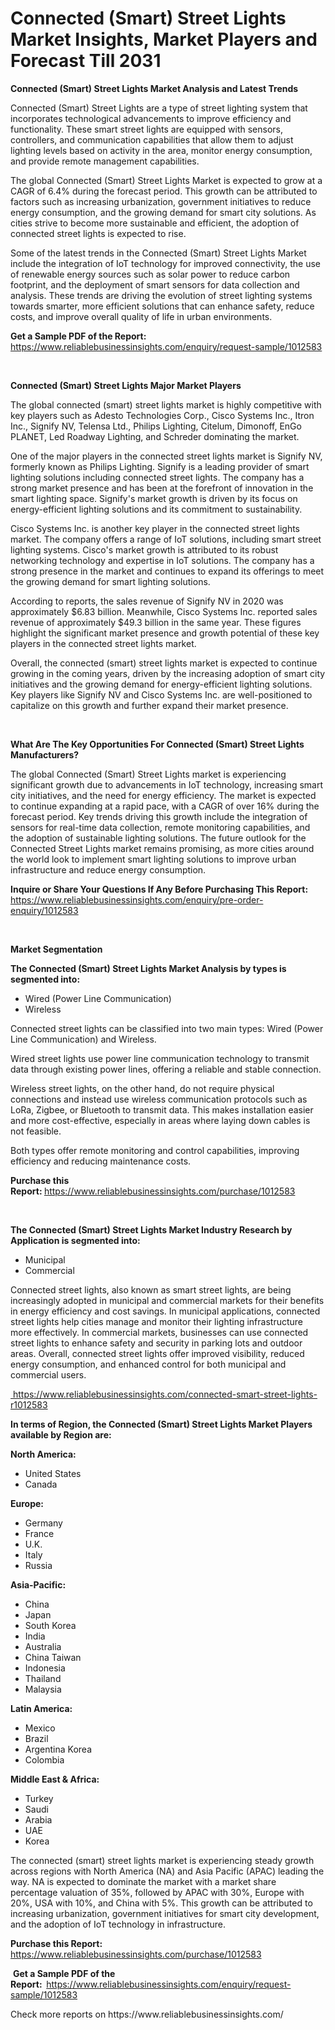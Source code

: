 <p><h1>Connected (Smart) Street Lights Market Insights, Market Players and Forecast Till 2031</h1></p><p><strong>Connected (Smart) Street Lights Market Analysis and Latest Trends</strong></p>
<p><p>Connected (Smart) Street Lights are a type of street lighting system that incorporates technological advancements to improve efficiency and functionality. These smart street lights are equipped with sensors, controllers, and communication capabilities that allow them to adjust lighting levels based on activity in the area, monitor energy consumption, and provide remote management capabilities.</p><p>The global Connected (Smart) Street Lights Market is expected to grow at a CAGR of 6.4% during the forecast period. This growth can be attributed to factors such as increasing urbanization, government initiatives to reduce energy consumption, and the growing demand for smart city solutions. As cities strive to become more sustainable and efficient, the adoption of connected street lights is expected to rise.</p><p>Some of the latest trends in the Connected (Smart) Street Lights Market include the integration of IoT technology for improved connectivity, the use of renewable energy sources such as solar power to reduce carbon footprint, and the deployment of smart sensors for data collection and analysis. These trends are driving the evolution of street lighting systems towards smarter, more efficient solutions that can enhance safety, reduce costs, and improve overall quality of life in urban environments.</p></p>
<p><strong>Get a Sample PDF of the Report:&nbsp;</strong> <a href="https://www.reliablebusinessinsights.com/enquiry/request-sample/1012583">https://www.reliablebusinessinsights.com/enquiry/request-sample/1012583</a></p>
<p>&nbsp;</p>
<p><strong>Connected (Smart) Street Lights Major Market Players</strong></p>
<p><p>The global connected (smart) street lights market is highly competitive with key players such as Adesto Technologies Corp., Cisco Systems Inc., Itron Inc., Signify NV, Telensa Ltd., Philips Lighting, Citelum, Dimonoff, EnGo PLANET, Led Roadway Lighting, and Schreder dominating the market.</p><p>One of the major players in the connected street lights market is Signify NV, formerly known as Philips Lighting. Signify is a leading provider of smart lighting solutions including connected street lights. The company has a strong market presence and has been at the forefront of innovation in the smart lighting space. Signify's market growth is driven by its focus on energy-efficient lighting solutions and its commitment to sustainability.</p><p>Cisco Systems Inc. is another key player in the connected street lights market. The company offers a range of IoT solutions, including smart street lighting systems. Cisco's market growth is attributed to its robust networking technology and expertise in IoT solutions. The company has a strong presence in the market and continues to expand its offerings to meet the growing demand for smart lighting solutions.</p><p>According to reports, the sales revenue of Signify NV in 2020 was approximately $6.83 billion. Meanwhile, Cisco Systems Inc. reported sales revenue of approximately $49.3 billion in the same year. These figures highlight the significant market presence and growth potential of these key players in the connected street lights market.</p><p>Overall, the connected (smart) street lights market is expected to continue growing in the coming years, driven by the increasing adoption of smart city initiatives and the growing demand for energy-efficient lighting solutions. Key players like Signify NV and Cisco Systems Inc. are well-positioned to capitalize on this growth and further expand their market presence.</p></p>
<p>&nbsp;</p>
<p><strong>What Are The Key Opportunities For Connected (Smart) Street Lights Manufacturers?</strong></p>
<p><p>The global Connected (Smart) Street Lights market is experiencing significant growth due to advancements in IoT technology, increasing smart city initiatives, and the need for energy efficiency. The market is expected to continue expanding at a rapid pace, with a CAGR of over 16% during the forecast period. Key trends driving this growth include the integration of sensors for real-time data collection, remote monitoring capabilities, and the adoption of sustainable lighting solutions. The future outlook for the Connected Street Lights market remains promising, as more cities around the world look to implement smart lighting solutions to improve urban infrastructure and reduce energy consumption.</p></p>
<p><strong>Inquire or Share Your Questions If Any Before Purchasing This Report:</strong> <a href="https://www.reliablebusinessinsights.com/enquiry/pre-order-enquiry/1012583">https://www.reliablebusinessinsights.com/enquiry/pre-order-enquiry/1012583</a></p>
<p>&nbsp;</p>
<p><strong>Market Segmentation</strong></p>
<p><strong>The Connected (Smart) Street Lights Market Analysis by types is segmented into:</strong></p>
<p><ul><li>Wired (Power Line Communication)</li><li>Wireless</li></ul></p>
<p><p>Connected street lights can be classified into two main types: Wired (Power Line Communication) and Wireless. </p><p>Wired street lights use power line communication technology to transmit data through existing power lines, offering a reliable and stable connection. </p><p>Wireless street lights, on the other hand, do not require physical connections and instead use wireless communication protocols such as LoRa, Zigbee, or Bluetooth to transmit data. This makes installation easier and more cost-effective, especially in areas where laying down cables is not feasible. </p><p>Both types offer remote monitoring and control capabilities, improving efficiency and reducing maintenance costs.</p></p>
<p><strong>Purchase this Report:&nbsp;</strong><a href="https://www.reliablebusinessinsights.com/purchase/1012583">https://www.reliablebusinessinsights.com/purchase/1012583</a></p>
<p>&nbsp;</p>
<p><strong>The Connected (Smart) Street Lights Market Industry Research by Application is segmented into:</strong></p>
<p><ul><li>Municipal</li><li>Commercial</li></ul></p>
<p><p>Connected street lights, also known as smart street lights, are being increasingly adopted in municipal and commercial markets for their benefits in energy efficiency and cost savings. In municipal applications, connected street lights help cities manage and monitor their lighting infrastructure more effectively. In commercial markets, businesses can use connected street lights to enhance safety and security in parking lots and outdoor areas. Overall, connected street lights offer improved visibility, reduced energy consumption, and enhanced control for both municipal and commercial users.</p></p>
<p><a href="https://www.reliablebusinessinsights.com/connected-smart-street-lights-r1012583">&nbsp;https://www.reliablebusinessinsights.com/connected-smart-street-lights-r1012583</a></p>
<p><strong>In terms of Region, the Connected (Smart) Street Lights Market Players available by Region are:</strong></p>
<p>
    <p> <strong> North America: </strong>
        <ul>
            <li>United States</li>
            <li>Canada</li>
        </ul>
        </p> 
    <p> <strong> Europe: </strong>
        <ul>
            <li>Germany</li>
            <li>France</li>
            <li>U.K.</li>
            <li>Italy</li>
            <li>Russia</li>
        </ul>
        </p> 
    <p> <strong> Asia-Pacific: </strong>
        <ul>
            <li>China</li>
            <li>Japan</li>
            <li>South Korea</li>
            <li>India</li>
            <li>Australia</li>
            <li>China Taiwan</li>
            <li>Indonesia</li>
            <li>Thailand</li>
            <li>Malaysia</li>
        </ul>
        </p> 
    <p> <strong> Latin America: </strong>
        <ul>
            <li>Mexico</li>
            <li>Brazil</li>
            <li>Argentina Korea</li>
            <li>Colombia</li>
        </ul>
        </p> 
    <p> <strong> Middle East & Africa: </strong>
        <ul>
            <li>Turkey</li>
            <li>Saudi</li>
            <li>Arabia</li>
            <li>UAE</li>
            <li>Korea</li>
        </ul>
    </p>
    </p>
<p><p>The connected (smart) street lights market is experiencing steady growth across regions with North America (NA) and Asia Pacific (APAC) leading the way. NA is expected to dominate the market with a market share percentage valuation of 35%, followed by APAC with 30%, Europe with 20%, USA with 10%, and China with 5%. This growth can be attributed to increasing urbanization, government initiatives for smart city development, and the adoption of IoT technology in infrastructure.</p></p>
<p><strong>Purchase this Report: </strong><a href="https://www.reliablebusinessinsights.com/purchase/1012583">https://www.reliablebusinessinsights.com/purchase/1012583</a></p>
<p>&nbsp;<strong>Get a Sample PDF of the Report:&nbsp;&nbsp;</strong><a href="https://www.reliablebusinessinsights.com/enquiry/request-sample/1012583">https://www.reliablebusinessinsights.com/enquiry/request-sample/1012583</a></p>
<p><strong></strong></p>
<p>Check more reports on https://www.reliablebusinessinsights.com/</p>